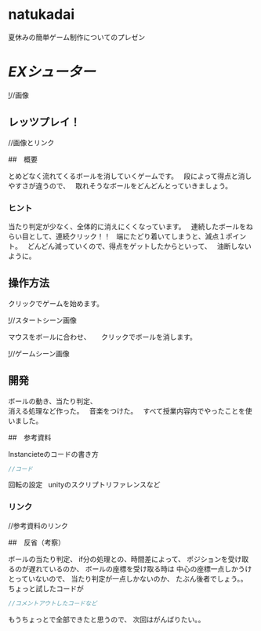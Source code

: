 # natukadai
夏休みの簡単ゲーム制作についてのプレゼン

# ***EXシューター***

[!]()//画像

## レッツプレイ！

[![]()]()//画像とリンク

##　概要

とめどなく流れてくるボールを消していくゲームです。  
段によって得点と消しやすさが違うので、  
取れそうなボールをどんどんとっていきましょう。  

### ヒント

当たり判定が少なく、全体的に消えにくくなっています。  
連続したボールをねらい目として、連続クリック！！  
端にたどり着いてしまうと、減点１ポイント。  
どんどん減っていくので、得点をゲットしたからといって、  
油断しないように。

## 操作方法

クリックでゲームを始めます。 

[!]()//スタートシーン画像

マウスをボールに合わせ、 　
クリックでボールを消します。

[!]()//ゲームシーン画像

## 開発

ボールの動き、当たり判定、  
消える処理など作った。  
音楽をつけた。  
すべて授業内容内でやったことを使いました。  

##　参考資料

Instancieteのコードの書き方  
```cs
//コード
```
回転の設定  
unityのスクリプトリファレンスなど  

### リンク

[]()//参考資料のリンク
[]()
[]()
[]()

##　反省（考察）

ボールの当たり判定、
if分の処理との、時間差によって、
ポジションを受け取るのが遅れているのか、
ボールの座標を受け取る時は
中心の座標一点しかうけとっていないので、
当たり判定が一点しかないのか、
たぶん後者でしょう。。
ちょっと試したコードが

```cs
//コメントアウトしたコードなど
```

もうちょっとで全部できたと思うので、
次回はがんばりたい。。
